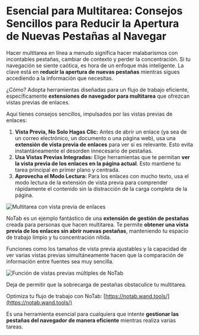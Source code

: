 # Esencial para Multitarea: Consejos Sencillos para Reducir la Apertura de Nuevas Pestañas al Navegar

Hacer multitarea en línea a menudo significa hacer malabarismos con incontables pestañas, cambiar de contexto y perder la concentración. Si tu navegación se siente caótica, es hora de un enfoque más inteligente. La clave está en **reducir la apertura de nuevas pestañas** mientras sigues accediendo a la información que necesitas.

¿Cómo? Adopta herramientas diseñadas para un flujo de trabajo eficiente, específicamente **extensiones de navegador para multitarea** que ofrezcan vistas previas de enlaces.

Aquí tienes consejos sencillos, impulsados por las vistas previas de enlaces:

1.  **Vista Previa, No Solo Hagas Clic:** Antes de abrir un enlace (ya sea de un correo electrónico, un documento o una página web), usa una **extensión de vista previa de enlaces** para ver si es relevante. Esto evita instantáneamente el desorden innecesario de pestañas.
2.  **Usa Vistas Previas Integradas:** Elige herramientas que te permitan **ver la vista previa de los enlaces en la página actual**. Esto mantiene tu tarea principal en primer plano y centrada.
3.  **Aprovecha el Modo Lectura:** Para los enlaces con mucho texto, usa el modo lectura de la extensión de vista previa para comprender rápidamente el contenido sin la distracción de la carga completa de la página.

![Multitarea con vista previa de enlaces](images/notab1.png)

NoTab es un ejemplo fantástico de una **extensión de gestión de pestañas** creada para personas que hacen multitarea. Te permite **obtener una vista previa de los enlaces sin abrir nuevas pestañas**, manteniendo tu espacio de trabajo limpio y tu concentración nítida.

Funciones como los tamaños de vista previa ajustables y la capacidad de ver varias vistas previas simultáneamente hacen que la comparación de información entre fuentes sea muy sencilla.

![Función de vistas previas múltiples de NoTab](images/notab2.png)

Deja de permitir que la sobrecarga de pestañas obstaculice tu multitarea.

Optimiza tu flujo de trabajo con NoTab: [https://notab.wand.tools/](https://notab.wand.tools/)

Es una herramienta esencial para cualquiera que intente **gestionar las pestañas del navegador de manera eficiente** mientras realiza varias tareas.
